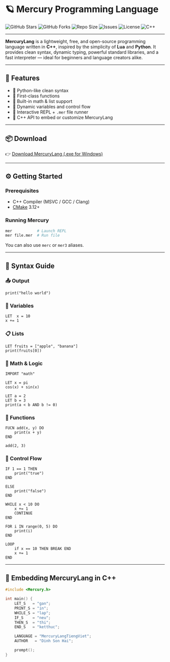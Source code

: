 # 🪐 Mercury Programming Language

![GitHub Stars](https://img.shields.io/github/stars/dinhsonhai132/MercuryLang?style=social)
![GitHub Forks](https://img.shields.io/github/forks/dinhsonhai132/MercuryLang?style=social)
![Repo Size](https://img.shields.io/github/repo-size/dinhsonhai132/MercuryLang)
![Issues](https://img.shields.io/github/issues/dinhsonhai132/MercuryLang)
![License](https://img.shields.io/github/license/dinhsonhai132/MercuryLang)
![C++](https://img.shields.io/badge/Made%20with-C++-blue.svg)

---

**MercuryLang** is a lightweight, free, and open-source programming language written in **C++**, inspired by the simplicity of **Lua** and **Python**. It provides clean syntax, dynamic typing, powerful standard libraries, and a fast interpreter — ideal for beginners and language creators alike.

---

## 🚀 Features

- 🔹 Python-like clean syntax
- 🔹 First-class functions
- 🔹 Built-in math & list support
- 🔹 Dynamic variables and control flow
- 🔹 Interactive REPL + `.mer` file runner
- 🔹 C++ API to embed or customize MercuryLang

---

## 📦 Download

👉 [Download MercuryLang (.exe for Windows)](https://github.com/dinhsonhai132/MercuryLang-download/raw/refs/heads/main/MercuryLang-init.exe)

---

## ⚙️ Getting Started

### Prerequisites

- C++ Compiler (MSVC / GCC / Clang)
- [CMake](https://cmake.org/) 3.12+

### Running Mercury

```bash
mer           # Launch REPL
mer file.mer  # Run file
```

You can also use `merc` or `mer3` aliases.

---

## 🧠 Syntax Guide

### 📤 Output
```mer
print("hello world")
```

### 🔢 Variables
```mer
LET  x = 10
x += 1
```

### 📋 Lists
```mer
LET fruits = ["apple", "banana"]
print(fruits[0])
```

### 🧮 Math & Logic
```mer
IMPORT "math"

LET x = pi
cos(x) + sin(x)

LET a = 2
LET b = 3
print(a < b AND b != 0)
```

### 🧠 Functions
```mer
FUCN add(x, y) DO
    print(x + y)
END

add(2, 3)
```

### 🔀 Control Flow
```mer
IF 1 == 1 THEN
    print("true")
END

ELSE
    print("false")
END

WHILE x < 10 DO
    x += 1
    CONTINUE
END

FOR i IN range(0, 5) DO
    print(i)
END

LOOP
    if x == 10 THEN BREAK END
    x += 1
END
```

---

## 🧬 Embedding MercuryLang in C++

```cpp
#include <Mercury.h>

int main() {
    LET_S   = "gan";
    PRINT_S = "in";
    WHILE_S = "lap";
    IF_S    = "neu";
    THEN_S  = "thi";
    END_S   = "ketthuc";

    LANGUAGE = "MercuryLangTiengViet";
    AUTHOR   = "Dinh Son Hai";

    prompt();
}
```
